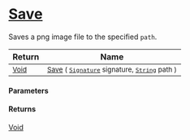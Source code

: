 # [Save](./ImageSaver-100663929.md)

Saves a png image file to the specified `path`.

| Return | Name | 
| --- | --- | 
| <sub>[Void](https://docs.microsoft.com/en-us/dotnet/api/System.Void)</sub>| <sub>[Save](./ImageSaver-100663929.md) ( [`Signature`](./../../Signature.md) signature, [`String`](https://docs.microsoft.com/en-us/dotnet/api/System.String) path )</sub>| <br>


#### Parameters

#### Returns
[Void](https://docs.microsoft.com/en-us/dotnet/api/System.Void)